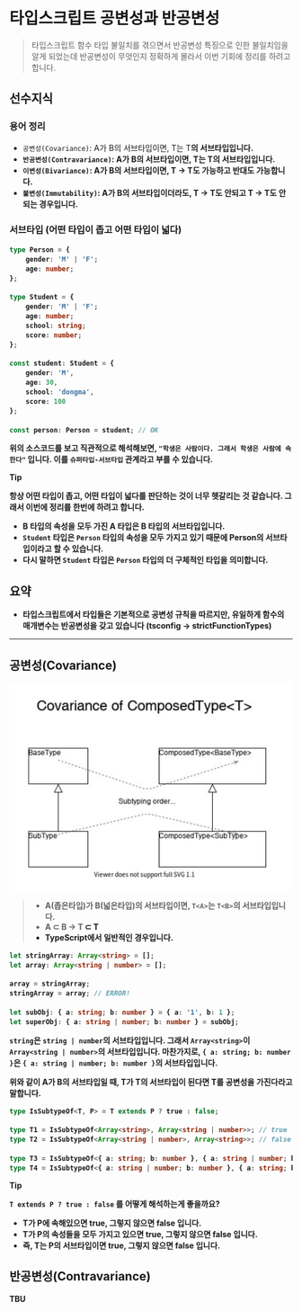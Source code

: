 # 타입스크립트 공변성과 반공변성

> 타입스크립트 함수 타입 불일치를 겪으면서 반공변성 특징으로 인한 불일치임을 알게 되었는데 반공변성이 무엇인지 정확하게 몰라서 이번 기회에 정리를 하려고 합니다.

## 선수지식

### 용어 정리

-   `공변성(Covariance)`: A가 B의 서브타입이면, T<A>는 T<B>의 서브타입입니다.
-   `반공변성(Contravariance)`: A가 B의 서브타입이면, T<B>는 T<A>의 서브타입입니다.
-   `이변성(Bivariance)`: A가 B의 서브타입이면, T<A> -> T<B>도 가능하고 반대도 가능합니다.
-   `불변성(Immutability)`: A가 B의 서브타입이더라도, T<A> -> T<B>도 안되고 T<B> -> T<A>도 안되는 경우입니다.

### 서브타입 (어떤 타입이 좁고 어떤 타입이 넓다)

```ts
type Person = {
    gender: 'M' | 'F';
    age: number;
};

type Student = {
    gender: 'M' | 'F';
    age: number;
    school: string;
    score: number;
};

const student: Student = {
    gender: 'M',
    age: 30,
    school: 'dongma',
    score: 100
};

const person: Person = student; // OK
```

위의 소스코드를 보고 직관적으로 해석해보면, `"학생은 사람이다. 그래서 학생은 사람에 속한다"` 입니다. 이를 `슈퍼타입-서브타입` 관계라고 부를 수 있습니다.

> [!TIP]
>
> 항상 어떤 타입이 좁고, 어떤 타입이 넓다를 판단하는 것이 너무 헷갈리는 것 같습니다. 그래서 이번에 정리를 한번에 하려고 합니다.
>
> -   **B 타입의 속성을 모두 가진 A 타입은 B 타입의 서브타입입니다.**
> -   **`Student` 타입은 `Person` 타입의 속성을 모두 가지고 있기 때문에 Person의 서브타입이라고 할 수 있습니다.**
> -   **다시 말하면 `Student` 타입은 `Person` 타입의 더 구체적인 타입을 의미합니다.**

## 요약

-   타입스크립트에서 타입들은 기본적으로 공변성 규칙을 따르지만, 유일하게 함수의 매개변수는 반공변성을 갖고 있습니다 (tsconfig -> strictFunctionTypes)

---

## 공변성(Covariance)

![](./images/covariance.png)

> -   A(좁은타입)가 B(넓은타입)의 서브타입이면, `T<A>`는 `T<B>`의 서브타입입니다.
> -   A ⊂ B → T<A> ⊂ T<B>
> -   TypeScript에서 일반적인 경우입니다.

```ts
let stringArray: Array<string> = [];
let array: Array<string | number> = [];

array = stringArray;
stringArray = array; // ERROR!

let subObj: { a: string; b: number } = { a: '1', b: 1 };
let superObj: { a: string | number; b: number } = subObj;
```

**`string`은 `string | number`의 서브타입입니다. 그래서 `Array<string>`이 `Array<string | number>`의 서브타입입니다. 마찬가지로, `{ a: string; b: number }`은 `{ a: string | number; b: number }`의 서브타입입니다.**

**위와 같이 A가 B의 서브타입일 때, T<A>가 T<B>의 서브타입이 된다면 T를 공변성을 가진다라고 말합니다.**

```ts
type IsSubtypeOf<T, P> = T extends P ? true : false;

type T1 = IsSubtypeOf<Array<string>, Array<string | number>>; // true
type T2 = IsSubtypeOf<Array<string | number>, Array<string>>; // false

type T3 = IsSubtypeOf<{ a: string; b: number }, { a: string | number; b: number }>; // true
type T4 = IsSubtypeOf<{ a: string | number; b: number }, { a: string; b: number }>; // false
```

> [!TIP]
>
> `T extends P ? true : false` 를 어떻게 해석하는게 좋을까요?
>
> -   T가 P에 속해있으면 true, 그렇지 않으면 false 입니다.
> -   T가 P의 속성들을 모두 가지고 있으면 true, 그렇지 않으면 false 입니다.
> -   즉, T는 P의 서브타입이면 true, 그렇지 않으면 false 입니다.

## 반공변성(Contravariance)

TBU
